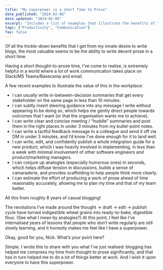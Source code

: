 ```yaml
---
title: "My superpower is a short Time to Prose"
date_published: "2024-02-06"
date_updated: "2024-02-06"
excerpt: "Includes a list of examples that illustrate the benefits of this superpower, and a speculation of where it originates."
tags: ["Productivity", "Communication"]
fav: false
---
```


Of all the trickle-down benefits that I get from my innate desire to write blogs, the most valuable seems to be the ability to write decent prose in a short time.

Having a short thought-to-prose time, I’ve come to realise, is extremely helpful in a world where a lot of work communication takes place on Slack/MS Teams/Basecamp and email.

A few recent examples to illustrate the value of this in the workplace:

- I can usually write in-between-decision summaries that get every stakeholder on the same page in less than 10 minutes.
- I can subtly insert steering guidance into any message I write without appearing to be doing so, which helps me gently direct people towards outcomes that I want (or that the organisation wants me to achieve).
- I can write clear and concise meeting / “huddle” summaries and post them in the right places in under 3 minutes from my bullet-point notes.
- I can write a tactful feedback message to a colleague and send it off via DM in under 3 minutes, and I’d know I’ve done enough for it to land well.
- I can write, edit, and confidently publish a whole integration guide for a new product, which I was heavily involved in implementing, in less than a week with minimal involvement of other software engineers and product/marketing managers.
- I can conjure up analogies (especially humorous ones) in seconds, which helps diffuse tension in discussions, builds a sense of camaraderie, and provides scaffolding to help people think more clearly.
- I can estimate the effort of producing a work of prose ahead of time reasonably accurately, allowing me to plan my time and that of my team better.

All this from roughly 8 years of casual blogging!

The revolutions I’ve made around the thought -> draft -> edit -> publish cycle have turned indigestible wheat grains into ready-to-bake, digestible flour. (See what I mean by analogies?) At this point, I feel like I’ve internalised years of lessons that people who don’t write regularly are still slowly learning, and it honestly makes me feel like I have a superpower.

Okay, good for you, Nick. What’s your point here?

Simple. I wrote this to share with you what I’ve just realised: blogging has helped me compress my time from thought to prose significantly, and that has in turn helped me to do a lot of things better at work. And I wish it upon everyone to have this superpower.
